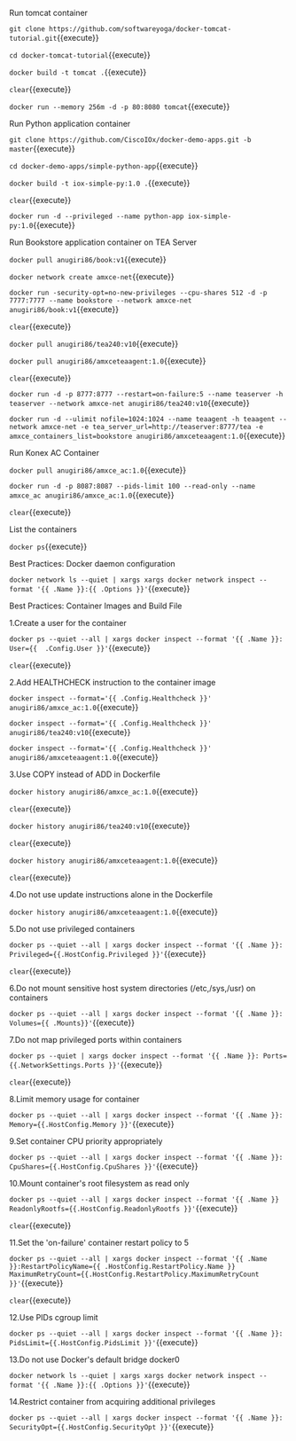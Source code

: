 Run tomcat container

`git clone https://github.com/softwareyoga/docker-tomcat-tutorial.git`{{execute}} 

`cd docker-tomcat-tutorial`{{execute}} 

`docker build -t tomcat .`{{execute}} 

`clear`{{execute}}

`docker run --memory 256m -d -p 80:8080 tomcat`{{execute}}

Run Python application container

`git clone https://github.com/CiscoIOx/docker-demo-apps.git -b master`{{execute}} 

`cd docker-demo-apps/simple-python-app`{{execute}} 

`docker build -t iox-simple-py:1.0 .`{{execute}} 

`clear`{{execute}}

`docker run -d --privileged --name python-app iox-simple-py:1.0`{{execute}}

Run Bookstore application container on TEA Server

`docker pull anugiri86/book:v1`{{execute}} 

`docker network create amxce-net`{{execute}} 

`docker run -security-opt=no-new-privileges --cpu-shares 512 -d -p 7777:7777 --name bookstore --network amxce-net anugiri86/book:v1`{{execute}} 

`clear`{{execute}}

`docker pull anugiri86/tea240:v10`{{execute}} 

`docker pull anugiri86/amxceteaagent:1.0`{{execute}} 

`clear`{{execute}}

`docker run -d -p 8777:8777 --restart=on-failure:5 --name teaserver -h teaserver --network amxce-net anugiri86/tea240:v10`{{execute}} 

`docker run -d --ulimit nofile=1024:1024 --name teaagent -h teaagent --network amxce-net -e tea_server_url=http://teaserver:8777/tea -e amxce_containers_list=bookstore anugiri86/amxceteaagent:1.0`{{execute}} 

Run Konex AC Container

`docker pull anugiri86/amxce_ac:1.0`{{execute}} 

`docker run -d -p 8087:8087 --pids-limit 100 --read-only --name amxce_ac anugiri86/amxce_ac:1.0`{{execute}}

`clear`{{execute}}

List the containers

`docker ps`{{execute}}

Best Practices: Docker daemon configuration

`docker network ls --quiet | xargs xargs docker network inspect --format '{{ .Name }}:{{ .Options }}'`{{execute}}

Best Practices: Container Images and Build File 

1.Create a user for the container

`docker ps --quiet --all | xargs docker inspect --format '{{ .Name }}: User={{	.Config.User }}'`{{execute}}

`clear`{{execute}}

2.Add HEALTHCHECK instruction to the container image

`docker inspect --format='{{ .Config.Healthcheck }}' anugiri86/amxce_ac:1.0`{{execute}}

`docker inspect --format='{{ .Config.Healthcheck }}' anugiri86/tea240:v10`{{execute}}

`docker inspect --format='{{ .Config.Healthcheck }}' anugiri86/amxceteaagent:1.0`{{execute}}

3.Use COPY instead of ADD in Dockerfile

`docker history anugiri86/amxce_ac:1.0`{{execute}}

`clear`{{execute}}

`docker history anugiri86/tea240:v10`{{execute}}

`clear`{{execute}}

`docker history anugiri86/amxceteaagent:1.0`{{execute}}

`clear`{{execute}}

4.Do not use update instructions alone in the Dockerfile

`docker history anugiri86/amxceteaagent:1.0`{{execute}}

5.Do not use privileged containers

`docker ps --quiet --all | xargs docker inspect --format '{{ .Name }}: Privileged={{.HostConfig.Privileged }}'`{{execute}}

`clear`{{execute}}

6.Do not mount sensitive host system directories (/etc,/sys,/usr) on containers 

`docker ps --quiet --all | xargs docker inspect --format '{{ .Name }}: Volumes={{ .Mounts}}'`{{execute}}

7.Do not map privileged ports within containers

`docker ps --quiet | xargs docker inspect --format '{{ .Name }}: Ports={{.NetworkSettings.Ports }}'`{{execute}}

`clear`{{execute}}

8.Limit memory usage for container

`docker ps --quiet --all | xargs docker inspect --format '{{ .Name }}: Memory={{.HostConfig.Memory }}'`{{execute}}

9.Set container CPU priority appropriately

`docker ps --quiet --all | xargs docker inspect --format '{{ .Name }}: CpuShares={{.HostConfig.CpuShares }}'`{{execute}}

10.Mount container's root filesystem as read only

`docker ps --quiet --all | xargs docker inspect --format '{{ .Name }} ReadonlyRootfs={{.HostConfig.ReadonlyRootfs }}'`{{execute}}

`clear`{{execute}}

11.Set the 'on-failure' container restart policy to 5

`docker ps --quiet --all | xargs docker inspect --format '{{ .Name }}:RestartPolicyName={{ .HostConfig.RestartPolicy.Name }} MaximumRetryCount={{.HostConfig.RestartPolicy.MaximumRetryCount }}'`{{execute}}

`clear`{{execute}}

12.Use PIDs cgroup limit

`docker ps --quiet --all | xargs docker inspect --format '{{ .Name }}: PidsLimit={{.HostConfig.PidsLimit }}'`{{execute}}

13.Do not use Docker's default bridge docker0

`docker network ls --quiet | xargs xargs docker network inspect --format '{{ .Name }}:{{ .Options }}'`{{execute}}

14.Restrict container from acquiring additional privileges

`docker ps --quiet --all | xargs docker inspect --format '{{ .Name }}: SecurityOpt={{.HostConfig.SecurityOpt }}'`{{execute}}


